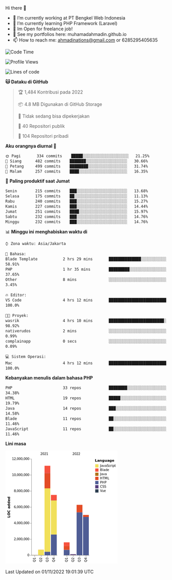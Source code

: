Hi there 👋

- 🔭 I’m currently working at PT Bengkel Web Indonesia
- 🌱 I’m currently learning PHP Framework (Laravel)
- 📂 Im Open for freelance job!
- 🧷 See my portfolios here: muhamadahmadin.github.io
- 📫 How to reach me: ahmadinations@gmail.com or 6285295405635


<!--START_SECTION:waka-->
![Code Time](http://img.shields.io/badge/Code%20Time-1%2C201%20hrs%2042%20mins-blue)

![Profile Views](http://img.shields.io/badge/Profil%20dilihat-0-blue)

![Lines of code](https://img.shields.io/badge/Sejak%20Hello%20World%20aku%20telah%20menulis-32%20Million%20baris%20kode-blue)

**🐱 Dataku di GitHub** 

> 🏆 1,484 Kontribusi pada 2022
 > 
> 📦 4.8 MB Digunakan di GitHub Storage 
 > 
> 🚫 Tidak sedang bisa dipekerjakan
 > 
> 📜 40 Repositori publik 
 > 
> 🔑 104 Repositori pribadi  
 > 
**Aku orangnya diurnal 🐤** 

```text
🌞 Pagi       334 commits    █████░░░░░░░░░░░░░░░░░░░░   21.25% 
🌆 Siang      482 commits    ███████░░░░░░░░░░░░░░░░░░   30.66% 
🌃 Petang     499 commits    ████████░░░░░░░░░░░░░░░░░   31.74% 
🌙 Malam      257 commits    ████░░░░░░░░░░░░░░░░░░░░░   16.35%

```
📅 **Paling produktif saat Jumat** 

```text
Senin        215 commits    ███░░░░░░░░░░░░░░░░░░░░░░   13.68% 
Selasa       175 commits    ██░░░░░░░░░░░░░░░░░░░░░░░   11.13% 
Rabu         240 commits    ███░░░░░░░░░░░░░░░░░░░░░░   15.27% 
Kamis        227 commits    ███░░░░░░░░░░░░░░░░░░░░░░   14.44% 
Jumat        251 commits    ████░░░░░░░░░░░░░░░░░░░░░   15.97% 
Sabtu        232 commits    ███░░░░░░░░░░░░░░░░░░░░░░   14.76% 
Minggu       232 commits    ███░░░░░░░░░░░░░░░░░░░░░░   14.76%

```


📊 **Minggu ini menghabiskan waktu di** 

```text
⌚︎ Zona waktu: Asia/Jakarta

💬 Bahasa: 
Blade Template           2 hrs 29 mins       ██████████████░░░░░░░░░░░   58.91% 
PHP                      1 hr 35 mins        █████████░░░░░░░░░░░░░░░░   37.65% 
Other                    8 mins              ░░░░░░░░░░░░░░░░░░░░░░░░░   3.45%

🔥 Editor: 
VS Code                  4 hrs 12 mins       █████████████████████████   100.0%

🐱‍💻 Proyek: 
wasrik                   4 hrs 10 mins       ████████████████████████░   98.92% 
nativerudos              2 mins              ░░░░░░░░░░░░░░░░░░░░░░░░░   0.99% 
complainapp              0 secs              ░░░░░░░░░░░░░░░░░░░░░░░░░   0.09%

💻 Sistem Operasi: 
Mac                      4 hrs 12 mins       █████████████████████████   100.0%

```

**Kebanyakan menulis dalam bahasa PHP** 

```text
PHP                      33 repos            ████████░░░░░░░░░░░░░░░░░   34.38% 
HTML                     19 repos            █████░░░░░░░░░░░░░░░░░░░░   19.79% 
Java                     14 repos            ███░░░░░░░░░░░░░░░░░░░░░░   14.58% 
Blade                    11 repos            ██░░░░░░░░░░░░░░░░░░░░░░░   11.46% 
JavaScript               11 repos            ██░░░░░░░░░░░░░░░░░░░░░░░   11.46%

```


**Lini masa**

![Chart not found](https://raw.githubusercontent.com/MuhamadAhmadin/MuhamadAhmadin/master/charts/bar_graph.png) 


 Last Updated on 01/11/2022 19:01:39 UTC
<!--END_SECTION:waka-->
